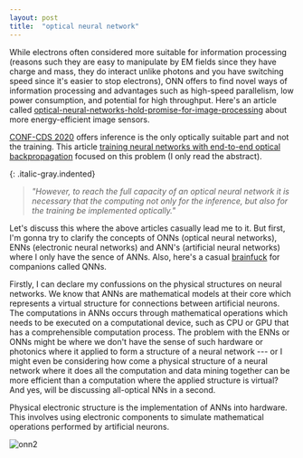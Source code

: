 ```yaml
---
layout: post
title:  "optical neural network"
---
```


While electrons often considered more suitable for information processing (reasons such they are easy to manipulate by EM fields since they have charge and mass, they do interact unlike photons and you have switching speed since it's easier to stop electrons), ONN offers to find novel ways of information processing and advantages such as high-speed parallelism, low power consumption, and potential for high throughput. Here's an article called [optical-neural-networks-hold-promise-for-image-processing][optical-neural-networks-hold-promise-for-image-processing] about more energy-efficient image sensors.

[CONF-CDS 2020][CONF-CDS 2020] offers inference is the only optically suitable part and not the training. This article [training neural networks with end-to-end optical backpropagation][training neural networks with end-to-end optical backpropagation] focused on this problem (I only read the abstract).


{: .italic-gray.indented}
> *"However, to reach the full capacity of an optical neural network it is necessary that
the computing not only for the inference, but also for the training be implemented optically."*

Let's discuss this where the above articles casually lead me to it. But first, I'm gonna try to clarify the concepts of ONNs (optical neural networks), ENNs (electronic neural networks) and ANN's (artificial neural networks) where I only have the sence of ANNs. Also, here's a casual [brainfuck][quantum] for companions called QNNs.

Firstly, I can declare my confussions on the physical structures on neural networks. We know that ANNs are mathematical models at their core which represents a virtual structure for connections between artificial neurons. The computations in ANNs occurs through mathematical operations which needs to be executed on a computational device, such as CPU or GPU that has a comprehensible computation process. The problem with the ENNs or ONNs might be where we don't have the sense of such hardware or photonics where it applied to form a structure of a neural network --- or I might even be considering how come a physical structure of a neural network where it does all the computation and data mining together can be more efficient than a computation where the applied structure is virtual? And yes, will be discussing all-optical NNs in a second.

Physical electronic structure is the implementation of ANNs into hardware. This involves using electronic components to simulate mathematical operations performed by artificial neurons. 

![onn2](/myblog/images/onn.png)

<br>














[quantum]: https://en.wikipedia.org/wiki/Quantum_neural_network
[training neural networks with end-to-end optical backpropagation]: https://arxiv.org/abs/2308.05226#:~:text=However%2C%20to%20reach%20the%20full,the%20training%20be%20implemented%20optically.
[CONF-CDS 2020]: https://www.youtube.com/watch?v=EfGLJ47dg80
[optical-neural-networks-hold-promise-for-image-processing]: https://news.cornell.edu/stories/2023/04/optical-neural-networks-hold-promise-image-processing